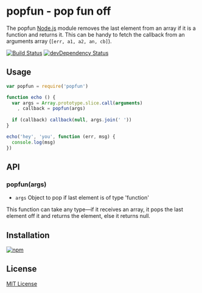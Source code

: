 # popfun - pop fun off

The popfun [Node.js](http://nodejs.org/) module removes the last element from an array if it is a function and returns it. This can be handy to fetch the callback from an arguments array (`[err, a1, a2, an, cb]`). 

[![Build Status](https://secure.travis-ci.org/michaelnisi/popfun.png)](http://travis-ci.org/michaelnisi/popfun) [![devDependency Status](https://david-dm.org/michaelnisi/popfun/dev-status.png)](https://david-dm.org/michaelnisi/popfun#info=devDependencies)

## Usage
```js
var popfun = require('popfun')

function echo () {
  var args = Array.prototype.slice.call(arguments)
    , callback = popfun(args)
  
  if (callback) callback(null, args.join(' '))
}

echo('hey', 'you', function (err, msg) {
  console.log(msg)
})
```
## API

### popfun(args)

- `args` Object to pop if last element is of type 'function'

This function can take any type—if it receives an array, it pops the last element off it and returns the element, else it returns null.

## Installation

[![npm](https://nodei.co/npm/popfun.png?compact=true)](https://npmjs.org/package/popfun) 

## License

[MIT License](https://raw.github.com/michaelnisi/popfun/master/LICENSE)

